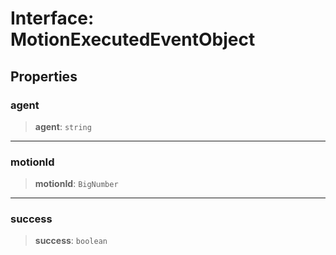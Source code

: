 # Interface: MotionExecutedEventObject

## Properties

### agent

> **agent**: `string`

***

### motionId

> **motionId**: `BigNumber`

***

### success

> **success**: `boolean`
